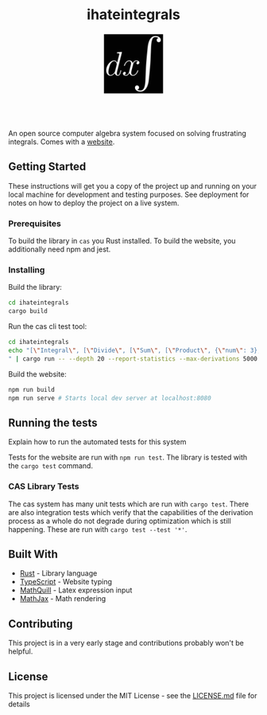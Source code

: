 <div align="center">

# ihateintegrals

<img style="width: 25%; aspect-ratio: 1" src="public/icon.svg">
</div>

<br/>
<br/>
<br/>

An open source computer algebra system focused on solving frustrating integrals.
Comes with a [website](https://ihateintegrals.com).

## Getting Started

These instructions will get you a copy of the project up and running on your
local machine for development and testing purposes. See deployment for notes on
how to deploy the project on a live system.

### Prerequisites

To build the library in `cas` you Rust installed. To build the website, you
additionally need npm and jest.

### Installing

Build the library:

```bash
cd ihateintegrals
cargo build
```

Run the cas cli test tool:

```bash
cd ihateintegrals
echo "[\"Integral\", [\"Divide\", [\"Sum\", [\"Product\", {\"num\": 3}, [\"Exponent\", {\"var\": \"x\"}, {\"num\": 2}]], {\"var\": \"x\"}, {\"num\": 2}], [\"Divide\", {\"num\": 1}, [\"Product\", {\"num\": 2}, {\"var\": \"x\"}]]], {\"var\": \"x\"}]
" | cargo run -- --depth 20 --report-statistics --max-derivations 5000
```

Build the website:

```bash
npm run build
npm run serve # Starts local dev server at localhost:8080
```

## Running the tests

Explain how to run the automated tests for this system

Tests for the website are run with `npm run test`. The library is tested with
the `cargo test` command.

### CAS Library Tests

The cas system has many unit tests which are run with `cargo test`. There are
also integration tests which verify that the capabilities of the derivation
process as a whole do not degrade during optimization which is still happening.
These are run with `cargo test --test '*'`.

## Built With

-   [Rust](https://www.rust-lang.org/) - Library language
-   [TypeScript](https://www.typescriptlang.org/) - Website typing
-   [MathQuill](http://mathquill.com/) - Latex expression input
-   [MathJax](https://www.mathjax.org/) - Math rendering

## Contributing

This project is in a very early stage and contributions probably won't be helpful.

## License

This project is licensed under the MIT License - see the
[LICENSE.md](LICENSE.md) file for details
